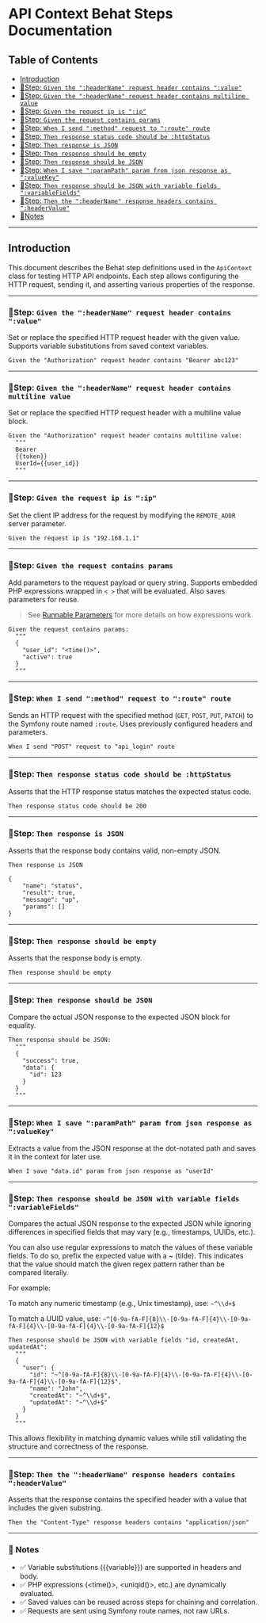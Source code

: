 # API Context Behat Steps Documentation

## Table of Contents

* [Introduction](#introduction)
* [🧪Step: `Given the ":headerName" request header contains ":value"`](#step-given-the-headername-request-header-contains-value)
* [🧪Step: `Given the ":headerName" request header contains multiline value`](#step-given-the-headername-request-header-contains-multiline-value)
* [🧪Step: `Given the request ip is ":ip"`](#step-given-the-request-ip-is-ip)
* [🧪Step: `Given the request contains params`](#step-given-the-request-contains-params)
* [🧪Step: `When I send ":method" request to ":route" route`](#step-when-i-send-method-request-to-route-route)
* [🧪Step: `Then response status code should be :httpStatus`](#step-then-response-status-code-should-be-httpstatus)
* [🧪Step: `Then response is JSON`](#step-then-response-is-json)
* [🧪Step: `Then response should be empty`](#step-then-response-should-be-empty)
* [🧪Step: `Then response should be JSON`](#step-then-response-should-be-json)
* [🧪Step: `When I save ":paramPath" param from json response as ":valueKey"`](#step-when-i-save-parampath-param-from-json-response-as-valuekey)
* [🧪Step: `Then response should be JSON with variable fields ":variableFields"`](#step-then-response-should-be-json-with-variable-fields-variablefields)
* [🧪Step: `Then the ":headerName" response headers contains ":headerValue"`](#step-then-the-headername-response-headers-contains-headervalue)
* [📝Notes](#-notes)

---

## Introduction

This document describes the Behat step definitions used in the `ApiContext` class for testing HTTP API endpoints. Each step allows configuring the HTTP request, sending it, and asserting various properties of the response.

---

### 🧪Step: `Given the ":headerName" request header contains ":value"`

Set or replace the specified HTTP request header with the given value. Supports variable substitutions from saved context variables.

```gherkin
Given the "Authorization" request header contains "Bearer abc123"
```

---

### 🧪Step: `Given the ":headerName" request header contains multiline value`

Set or replace the specified HTTP request header with a multiline value block.

```gherkin
Given the "Authorization" request header contains multiline value:
  """
  Bearer 
  {{token}}
  UserId={{user_id}}
  """
```

---

### 🧪Step: `Given the request ip is ":ip"`

Set the client IP address for the request by modifying the `REMOTE_ADDR` server parameter.

```gherkin
Given the request ip is "192.168.1.1"
```

---

### 🧪Step: `Given the request contains params`

Add parameters to the request payload or query string. Supports embedded PHP expressions wrapped in `< >` that will be evaluated. Also saves parameters for reuse.
> See [Runnable Parameters](runnable-parameters.md) for more details on how expressions work.

```gherkin
Given the request contains params:
  """
  {
    "user_id": "<time()>",
    "active": true
  }
  """
```

---

### 🧪Step: `When I send ":method" request to ":route" route`

Sends an HTTP request with the specified method (`GET`, `POST`, `PUT`, `PATCH`) to the Symfony route named `:route`. Uses previously configured headers and parameters.

```gherkin
When I send "POST" request to "api_login" route
```

---

### 🧪Step: `Then response status code should be :httpStatus`

Asserts that the HTTP response status matches the expected status code.

```gherkin
Then response status code should be 200
```

---

### 🧪Step: `Then response is JSON`

Asserts that the response body contains valid, non-empty JSON.

```gherkin
Then response is JSON
```
    {
        "name": "status",
        "result": true,
        "message": "up",
        "params": []
    }
---

### 🧪Step: `Then response should be empty`

Asserts that the response body is empty.

```gherkin
Then response should be empty
```
---

### 🧪Step: `Then response should be JSON`

Compare the actual JSON response to the expected JSON block for equality.

```gherkin
Then response should be JSON:
  """
  {
    "success": true,
    "data": {
      "id": 123
    }
  }
  """
```

---

### 🧪Step: `When I save ":paramPath" param from json response as ":valueKey"`

Extracts a value from the JSON response at the dot-notated path and saves it in the context for later use.

```gherkin
When I save "data.id" param from json response as "userId"
```

---

### 🧪Step: `Then response should be JSON with variable fields ":variableFields"`

Compares the actual JSON response to the expected JSON while ignoring differences in specified fields that may vary (e.g., timestamps, UUIDs, etc.).

You can also use regular expressions to match the values of these variable fields. To do so, prefix the expected value with a ~ (tilde). This indicates that the value should match the given regex pattern rather than be compared literally.

For example:

To match any numeric timestamp (e.g., Unix timestamp), use:
`~^\\d+$`

To match a UUID value, use:
`~^[0-9a-fA-F]{8}\\-[0-9a-fA-F]{4}\\-[0-9a-fA-F]{4}\\-[0-9a-fA-F]{4}\\-[0-9a-fA-F]{12}$`

```gherkin
Then response should be JSON with variable fields "id, createdAt, updatedAt":
  """
  {
    "user": {
      "id": "~^[0-9a-fA-F]{8}\\-[0-9a-fA-F]{4}\\-[0-9a-fA-F]{4}\\-[0-9a-fA-F]{4}\\-[0-9a-fA-F]{12}$",
      "name": "John",
      "createdAt": "~^\\d+$",
      "updatedAt": "~^\\d+$"
    }
  }
  """
```
This allows flexibility in matching dynamic values while still validating the structure and correctness of the response.

---

### 🧪Step: `Then the ":headerName" response headers contains ":headerValue"`

Asserts that the response contains the specified header with a value that includes the given substring.

```gherkin
Then the "Content-Type" response headers contains "application/json"
```

---

### 📝 Notes
- ✅ Variable substitutions ({{variable}}) are supported in headers and body.
- ✅ PHP expressions (<time()>, <uniqid()>, etc.) are dynamically evaluated.
- ✅ Saved values can be reused across steps for chaining and correlation.
- ✅ Requests are sent using Symfony route names, not raw URLs.
